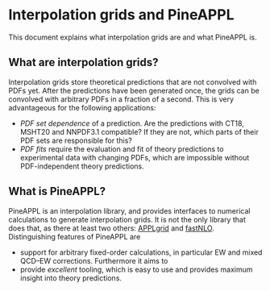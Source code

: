 # Interpolation grids and PineAPPL

This document explains what interpolation grids are and what PineAPPL is.

## What are interpolation grids?

Interpolation grids store theoretical predictions that are not convolved with
PDFs yet. After the predictions have been generated once, the grids can be
convolved with arbitrary PDFs in a fraction of a second. This is very
advantageous for the following applications:

- *PDF set dependence* of a prediction. Are the predictions with CT18, MSHT20
  and NNPDF3.1 compatible? If they are not, which parts of their PDF sets are
  responsible for this?
- *PDF fits* require the evaluation and fit of theory predictions to
  experimental data with changing PDFs, which are impossible without
  PDF-independent theory predictions.

## What is PineAPPL?

PineAPPL is an interpolation library, and provides interfaces to numerical
calculations to generate interpolation grids. It is not the only library that
does that, as there at least two others: [APPLgrid] and [fastNLO].
Distinguishing features of PineAPPL are

- support for arbitrary fixed-order calculations, in particular EW and mixed
  QCD–EW corrections. Furthermore it aims to
- provide *excellent* tooling, which is easy to use and provides maximum
  insight into theory predictions.

[APPLgrid]: https://applgrid.hepforge.org/
[fastNLO]: https://fastnlo.hepforge.org/
